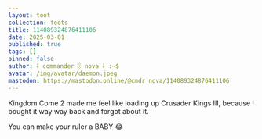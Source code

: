 ```yaml
---
layout: toot
collection: toots
title: 114089324876411106
date: 2025-03-01
published: true
tags: []
pinned: false
author: ⸸ commander ░ nova ⸸ :~$
avatar: /img/avatar/daemon.jpeg
mastodon: https://mastodon.online/@cmdr_nova/114089324876411106
---
```


Kingdom Come 2 made me feel like loading up Crusader Kings III, because I bought it way way back and forgot about it.

You can make your ruler a BABY 😂
